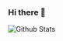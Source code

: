 ### Hi there 👋

<!--
**799953468/799953468** is a ✨ _special_ ✨ repository because its `README.md` (this file) appears on your GitHub profile.

### Contact me
1. blog: https://blog.nameidi.top
Here are some ideas to get you started:

- 🔭 I’m currently working on ...
- 🌱 I’m currently learning ...
- 👯 I’m looking to collaborate on ...
- 🤔 I’m looking for help with ...
- 💬 Ask me about ...
- 📫 How to reach me: ...
- 😄 Pronouns: ...
- ⚡ Fun fact: ...
-->
![Github Stats](https://github-readme-stats.vercel.app/api?username=799953468&show_icons=true&theme=dark)
